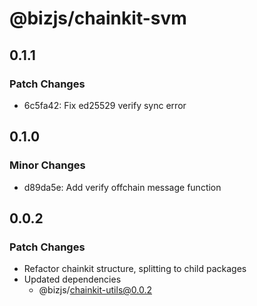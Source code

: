 # @bizjs/chainkit-svm

## 0.1.1

### Patch Changes

- 6c5fa42: Fix ed25529 verify sync error

## 0.1.0

### Minor Changes

- d89da5e: Add verify offchain message function

## 0.0.2

### Patch Changes

- Refactor chainkit structure, splitting to child packages
- Updated dependencies
  - @bizjs/chainkit-utils@0.0.2
